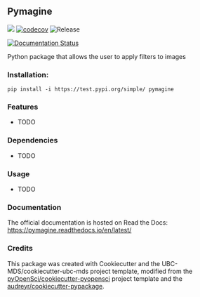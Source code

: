 ## Pymagine 

![](https://github.com/katieb1/pymagine/workflows/build/badge.svg) [![codecov](https://codecov.io/gh/katieb1/pymagine/branch/master/graph/badge.svg)](https://codecov.io/gh/katieb1/pymagine) ![Release](https://github.com/katieb1/pymagine/workflows/Release/badge.svg)

[![Documentation Status](https://readthedocs.org/projects/pymagine/badge/?version=latest)](https://pymagine.readthedocs.io/en/latest/?badge=latest)

Python package that allows the user to apply filters to images

### Installation:

```
pip install -i https://test.pypi.org/simple/ pymagine
```

### Features
- TODO

### Dependencies

- TODO

### Usage

- TODO

### Documentation
The official documentation is hosted on Read the Docs: <https://pymagine.readthedocs.io/en/latest/>

### Credits
This package was created with Cookiecutter and the UBC-MDS/cookiecutter-ubc-mds project template, modified from the [pyOpenSci/cookiecutter-pyopensci](https://github.com/pyOpenSci/cookiecutter-pyopensci) project template and the [audreyr/cookiecutter-pypackage](https://github.com/audreyr/cookiecutter-pypackage).
